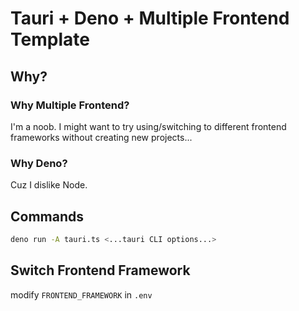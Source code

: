 # Tauri + Deno + Multiple Frontend Template

## Why?

### Why Multiple Frontend?

I'm a noob. I might want to try using/switching to different frontend frameworks without creating new projects...


### Why Deno?

Cuz I dislike Node.


## Commands

```sh
deno run -A tauri.ts <...tauri CLI options...>
```

## Switch Frontend Framework

modify `FRONTEND_FRAMEWORK` in `.env`


